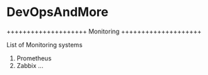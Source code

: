 # DevOpsAndMore

++++++++++++++++++++ Monitoring ++++++++++++++++++++ 

List of Monitoring systems
1. Prometheus
2. Zabbix
...

